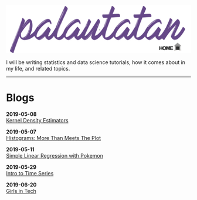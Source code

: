 <a href="/"><img src="images/banners_github.003-home.jpg"></a>

I will be writing statistics and data science tutorials, how it comes about in my life, and related topics.

___

# Blogs

**2019-05-08**  
<a href="blogs/kde-1/kde-1.nb.html">Kernel Density Estimators</a>  

**2019-05-07**  
<a href="blogs/histograms-1/histograms-1.nb.html">Histograms: More Than Meets The Plot</a>  

**2019-05-11**  
<a href="blogs/regression-1/regression-1.nb.html">Simple Linear Regression with Pokemon</a>  

**2019-05-29**  
<a href="blogs/time-series-1/time-series-2.nb.html">Intro to Time Series</a>  

**2019-06-20**  
<a href="blogs/girls-in-tech/girls-in-tech.md">Girls in Tech</a>  
